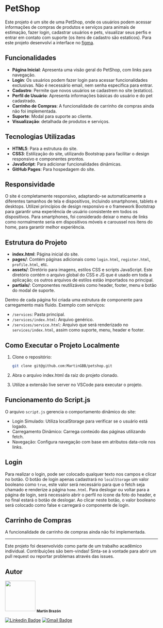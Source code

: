 # PetShop

Este projeto é um site de uma PetShop, onde os usuários podem acessar informações de compras de produtos e serviços para animais de estimação, fazer login, cadastrar usuários e pets, visualizar seus perfis e entrar em contato com suporte (os itens de cadastro são estaticos).
Para este projeto desenvolví a interface no [figma](https://www.figma.com/design/Rt2uX5AOlg5sdgn9tVrTiF/PetShop?node-id=5-534&t=wioegJM8SK5SE2cQ-1). 

## Funcionalidades

- **Página Inicial**: Apresenta uma visão geral do PetShop, com links para navegação.
- **Login**: Os usuários podem fazer login para acessar funcionalidades exclusivas. Não é necessário email, nem senha especifica para entrar.
- **Cadastro**: Permite que novos usuários se cadastrem no site (estatico).
- **Perfil de Usuário**: Apresenta informações básicas do usuário e do pet cadastrado.
- **Carrinho de Compras**: A funcionalidade de carrinho de compras ainda não foi implementada.
- **Suporte**: Modal para suporte ao cliente.
- **Visualização**: detalhada de produtos e serviços.

## Tecnologias Utilizadas

- **HTML5**: Para a estrutura do site.
- **CSS3**: Estilização do site, utilizando Bootstrap para facilitar o design responsivo e componentes prontos.
- **JavaScript**: Para adicionar funcionalidades dinâmicas.
- **GitHub Pages**: Para hospedagem do site.

## Responsividade

O site é completamente responsivo, adaptando-se automaticamente a diferentes tamanhos de tela e dispositivos, incluindo smartphones, tablets e desktops. Utilizei princípios de design responsivo e o framework Bootstrap para garantir uma experiência de usuário consistente em todos os dispositivos. Para smartphones, foi considerado deixar o menu de links como normalmente seria em dispositivos móveis e caroussel nos itens do home, para garantir melhor experiência.

## Estrutura do Projeto

- **index.html**: Página inicial do site.
- **pages/**: Contém páginas adicionais como `login.html`, `register.html`, `profile.html`, etc.
- **assets/**: Diretório para imagens, estilos CSS e scripts JavaScript. Este diretório contém o arquivo global do CSS e JS que é usado em toda a aplicação; os outros arquivos de estilos estão importados no principal.
- **partials/**: Componentes reutilizáveis como header, footer, menu e botão do modal de suporte.

Dentro de cada página foi criada uma estrutura de componente para carregamento mais fluido. Exemplo com serviços:
- `/services`: Pasta principal.
- `/services/index.html`: Arquivo genérico.
- `/services/service.html`: Arquivo que será renderizado no `services/index.html`, assim como suporte, menu, header e footer.

## Como Executar o Projeto Localmente

1. Clone o repositório:
   ```bash
   git clone git@github.com:MartinGBB/petshop.git
   ```
2. Abra o arquivo index.html da raiz do projeto clonado.

3. Utilize a extensão live server no VSCode para executar o projeto.

## Funcionamento do Script.js
O arquivo `script.js` gerencia o comportamento dinâmico do site:

- Login Simulado: Utiliza localStorage para verificar se o usuário está logado.
- Carregamento Dinâmico: Carrega conteúdo das páginas utilizando fetch.
- Navegação: Configura navegação com base em atributos data-role nos links.

## Login
Para realizar o login, pode ser colocado qualquer texto nos campos e clicar no botão. O botão de login apenas cadastrará no `localStorage` um valor booleano como `true`, este valor será necessário para que o fetch seja chamado e renderize a página `home.html`. Para deslogar ou voltar para a página de login, será necessário abrir o perfil no ícone da foto do header, e no final estará o botão de deslogar. Ao clicar neste botão, o valor booleano será colocado como false e carregará o componente de login.

## Carrinho de Compras
A funcionalidade de carrinho de compras ainda não foi implementada.

***

Este projeto foi desenvolvido como parte de um trabalho acadêmico individual. Contribuições são bem-vindas! Sinta-se à vontade para abrir um pull request ou reportar problemas através das issues.

## Autor

<a>
  <img src="https://github.com/MartinGBB.png" width="100px;" alt=""/>
  <sub><b>Martin Brazón</b></sub></a> <a href="https://github/MartinGBB" title="GitHub">
</a>

 [![Linkedin Badge](https://img.shields.io/badge/-MartinGBrazon-blue?style=flat-square&logo=Linkedin&logoColor=white&link=https://www.linkedin.com/in/martinbrazon/)](https://www.linkedin.com/in/martinbrazon/) [![Gmail Badge](https://img.shields.io/badge/-escorpmartin97@gmail.com-c14438?style=flat-square&logo=Gmail&logoColor=white&link=mailto:escorpmartin97@gmail.com)](mailto:escorpmartin97@gmail.com)
 
